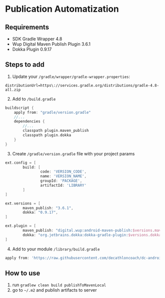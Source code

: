 # Publication Automatization 

## Requirements

- SDK Gradle Wrapper 4.8
- Wup Digital Maven Publish Plugin 3.6.1
- Dokka Plugin 0.9.17

## Steps to add

1. Update your `/gradle/wrapper/gradle-wrapper.properties`:

```text
distributionUrl=https\://services.gradle.org/distributions/gradle-4.8-all.zip
```

2. Add to `/build.gradle` 

```groovy
buildscript {
    apply from: "gradle/version.gradle"
    //...
    dependencies {
        //...
        classpath plugin.maven_publish
        classpath plugin.dokka
    }
}
```

3. Create `/gradle/version.gradle` file with your project params

```groovy
ext.config = [
        build: [
                code: 'VERSION_CODE',
                name: 'VERSION_NAME',
                groupId: 'PACKAGE',
                artifactId: 'LIBRARY'
        ]
]

ext.versions = [
        maven_publish: "3.6.1",
        dokka: "0.9.17",
]

ext.plugin = [
        maven_publish: "digital.wup:android-maven-publish:$versions.maven_publish",
        dokka: "org.jetbrains.dokka:dokka-gradle-plugin:$versions.dokka"
]
```

4. Add to your module `/library/build.gradle`

```groovy
apply from: 'https://raw.githubusercontent.com/decathloncoach/dc-android-sdk-publish/master/publication.gradle'
```

## How to use

1. run `gradlew clean build publishToMavenLocal`
2. go to `~/.m2` and publish artifacts to server
